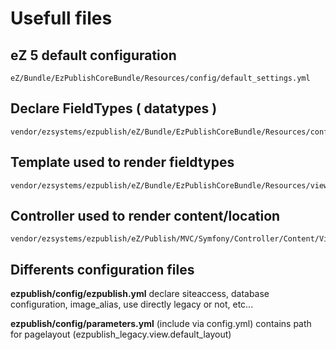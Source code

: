 Usefull files
=============

eZ 5 default configuration
--------------------------

    eZ/Bundle/EzPublishCoreBundle/Resources/config/default_settings.yml

Declare FieldTypes ( datatypes )
--------------------------------

    vendor/ezsystems/ezpublish/eZ/Bundle/EzPublishCoreBundle/Resources/config/fieldtypes.yml

Template used to render fieldtypes
----------------------------------

    vendor/ezsystems/ezpublish/eZ/Bundle/EzPublishCoreBundle/Resources/views/content_fields.html.twig

Controller used to render content/location
------------------------------------------

    vendor/ezsystems/ezpublish/eZ/Publish/MVC/Symfony/Controller/Content/ViewController.php

Differents configuration files
------------------------------

**ezpublish/config/ezpublish.yml** declare siteaccess, database configuration,  image_alias, use directly legacy or not, etc...

**ezpublish/config/parameters.yml** (include via config.yml) contains path for pagelayout (ezpublish_legacy.view.default_layout)
